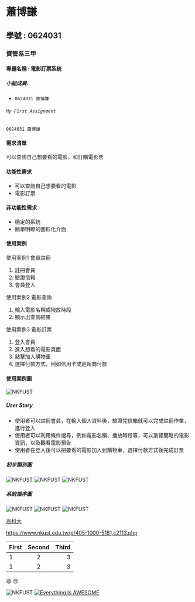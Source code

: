 # 蕭博謙
## 學號 : 0624031
### 資管系三甲
#### 專題名稱 : 電影訂票系統
##### 小組成員:

* `0624031 蕭博謙`

###### `My First Assignment`	
```
0624031 蕭博謙
```
#### 需求清單

 可以查詢自己想要看的電影，和訂購電影票

#### 功能性需求
 * 可以查詢自己想要看的電影
 * 電影訂票

#### 非功能性需求
 * 穩定的系統
 * 簡單明瞭的圖形化介面
#### 使用案例
 使用案例1 會員註冊
 1. 註冊會員
 2. 驗證信箱
 3. 會員登入

使用案例2 電影查詢
 1. 輸入電影名稱或撥放時段
 2. 顯示出查詢結果

 使用案例3 電影訂票
 1. 登入會員
 2. 進入想看的電影頁面
 3. 點擊加入購物車
 4. 選擇付款方式，例如信用卡或是超商付款

#### 使用案例圖
![NKFUST](uc.PNG "使用案例圖")

##### User Story
 * 使用者可以註冊會員，在輸入個人資料後，驗證完信箱就可以完成註冊作業，進行登入 
 * 使用者可以利用條件搜尋，例如電影名稱、播放時段等，可以瀏覽簡略的電影資訊，以及觀看電影預告
 * 使用者在登入後可以把要看的電影加入到購物車，選擇付款方式後完成訂票

##### 初步類別圖
![NKFUST](p1.PNG "初步類別圖1")
![NKFUST](p2.PNG "初步類別圖2")
![NKFUST](p3.PNG "初步類別圖3")

##### 系統循序圖
![NKFUST](s1.PNG "系統循序圖1")
![NKFUST](s2.PNG "系統循序圖2")
![NKFUST](s3.PNG "系統循序圖3")

[高科大](https://www.nkust.edu.tw/p/405-1000-5181,c2113.php)

<https://www.nkust.edu.tw/p/405-1000-5181,c2113.php>

|First|Second|Third|
|:------|:------:|------:|
|1|2|3|
|1|2|3|

:smile:
:cry:

![NKFUST](nkust.png "第一科大")
[![Everything Is AWESOME](https://img.youtube.com/vi/StTqXEQ2l-Y/0.jpg)](https://www.youtube.com/watch?v=StTqXEQ2l-Y "Everything Is AWESOME")




